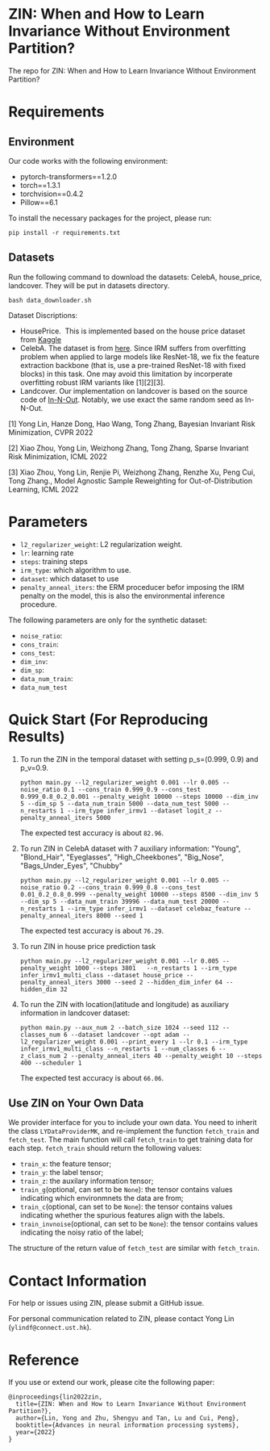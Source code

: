 # ZIN: When and How to Learn Invariance Without Environment Partition?
The repo for ZIN: When and How to Learn Invariance Without Environment Partition?


# Requirements
## Environment
Our code works with the following environment:
* pytorch-transformers==1.2.0
* torch==1.3.1
* torchvision==0.4.2
* Pillow==6.1

To install the necessary packages for the project, please run: 
```
pip install -r requirements.txt
```


## Datasets
Run the following command to download the datasets: CelebA, house_price, landcover. They will be put in datasets directory.
```
bash data_downloader.sh
```
Dataset Discriptions:
* HousePrice.  This is implemented based on the house price dataset from [Kaggle](https://www.kaggle.com/c/house-prices-advanced-regression-techniques/data)
* CelebA. The dataset is from [here](https://mmlab.ie.cuhk.edu.hk/projects/CelebA.html). Since IRM suffers from overfitting problem when applied to large models like ResNet-18, we fix the feature extraction backbone (that is, use a pre-trained ResNet-18 with fixed blocks) in this task. One may avoid this limitation by incorperate overfitting robust IRM variants like [1][2][3].
* Landcover. Our implementation on landcover is based on the source code of [In-N-Out](https://github.com/p-lambda/in-n-out). Notably, we use exact the same random seed as In-N-Out.

[1] Yong Lin, Hanze Dong, Hao Wang, Tong Zhang, Bayesian Invariant Risk Minimization, CVPR 2022 

[2] Xiao Zhou, Yong Lin, Weizhong Zhang, Tong Zhang, Sparse Invariant Risk Minimization, ICML 2022

[3] Xiao Zhou, Yong Lin, Renjie Pi, Weizhong Zhang, Renzhe Xu, Peng Cui, Tong Zhang., Model Agnostic Sample Reweighting for Out-of-Distribution Learning, ICML 2022

# Parameters
* `l2_regularizer_weight`: L2 regularization weight.
* `lr`: learning rate
* `steps`: training steps
* `irm_type`: which algorithm to use.
* `dataset`: which dataset to use
* `penalty_anneal_iters`: the ERM proceducer befor imposing the IRM penalty on the model, this is also the environmental inference procedure.


The following parameters are only for the synthetic dataset:
* `noise_ratio`:
* `cons_train`:
* `cons_test`:
* `dim_inv`:
* `dim_sp`:
* `data_num_train`:
* `data_num_test`


# Quick Start (For Reproducing Results)
1. To run the ZIN in the temporal dataset with setting p_s=(0.999, 0.9) and p_v=0.9.
    ```
    python main.py --l2_regularizer_weight 0.001 --lr 0.005 --noise_ratio 0.1 --cons_train 0.999_0.9 --cons_test 0.999_0.8_0.2_0.001 --penalty_weight 10000 --steps 10000 --dim_inv 5 --dim_sp 5 --data_num_train 5000 --data_num_test 5000 --n_restarts 1 --irm_type infer_irmv1 --dataset logit_z --penalty_anneal_iters 5000
    ```

    The expected test accuracy is about `82.96`.

2. To run ZIN in CelebA dataset with 7 auxiliary information: "Young", "Blond_Hair", "Eyeglasses", "High_Cheekbones", "Big_Nose", "Bags_Under_Eyes", "Chubby"
    ```
    python main.py --l2_regularizer_weight 0.001 --lr 0.005 --noise_ratio 0.2 --cons_train 0.999_0.8 --cons_test 0.01_0.2_0.8_0.999 --penalty_weight 10000 --steps 8500 --dim_inv 5 --dim_sp 5 --data_num_train 39996 --data_num_test 20000 --n_restarts 1 --irm_type infer_irmv1 --dataset celebaz_feature --penalty_anneal_iters 8000 --seed 1
    ```

    The expected test accuracy is about `76.29`.

3. To run ZIN in house price prediction task
    ```
    python main.py --l2_regularizer_weight 0.001 --lr 0.005 --penalty_weight 1000 --steps 3801   --n_restarts 1 --irm_type infer_irmv1_multi_class --dataset house_price --penalty_anneal_iters 3000 --seed 2 --hidden_dim_infer 64 --hidden_dim 32 
    ```


4. To run the ZIN with location(latitude and longitude) as auxiliary information in landcover dataset:
    ```
    python main.py --aux_num 2 --batch_size 1024 --seed 112 --classes_num 6 --dataset landcover --opt adam --l2_regularizer_weight 0.001 --print_every 1 --lr 0.1 --irm_type infer_irmv1_multi_class --n_restarts 1 --num_classes 6 --z_class_num 2 --penalty_anneal_iters 40 --penalty_weight 10 --steps 400 --scheduler 1
    ```
    The expected test accuracy is about `66.06`.

## Use ZIN on Your Own Data
We provider interface for you to include your own data. You need to inherit the 
 class `LYDataProviderMK`, and re-implement the function `fetch_train` and `fetch_test`. The main function will call `fetch_train` to get training data for each step. `fetch_train` should return the following values:

* `train_x`: the feature tensor;
* `train_y`: the label tensor;
* `train_z`: the auxilary information tensor;
* `train_g`(optional, can set to be `None`): the tensor contains values indicating which environmnets the data are from;
* `train_c`(optional, can set to be `None`): the tensor contains values indicating whether the spurious features align with the labels.
* `train_invnoise`(optional, can set to be `None`): the tensor contains values indicating the noisy ratio of the label;

The structure of the return value of `fetch_test` are similar with `fetch_train`.
# Contact Information

For help or issues using ZIN, please submit a GitHub issue.

For personal communication related to ZIN, please contact Yong Lin (`ylindf@connect.ust.hk`).

# Reference 
If you use or extend our work, please cite the following paper:
```
@inproceedings{lin2022zin,
  title={ZIN: When and How to Learn Invariance Without Environment Partition?},
  author={Lin, Yong and Zhu, Shengyu and Tan, Lu and Cui, Peng},
  booktitle={Advances in neural information processing systems},
  year={2022}
}
```
